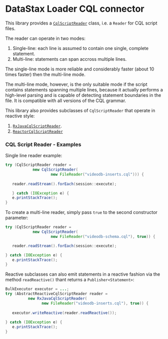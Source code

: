 # DataStax Loader CQL connector

This library provides a [`CqlScriptReader`](api/src/main/java/com/datastax/oss/driver/bulk/api/cql/CqlScriptReader.java) 
class, i.e. a `Reader` for CQL script files.

The reader can operate in two modes:

1. Single-line: each line is assumed to contain one single, complete statement.
2. Multi-line: statements can span accross multiple lines.

The single-line mode is more reliable and considerably faster (about 10 times faster) 
then the multi-line mode.

The multi-line mode, however, is the only suitable mode if the script contains statements 
spanning multiple lines, because it actually performs a high-level parsing and is capable 
of detecting statement boundaries in the file. It is compatible with all versions of the CQL grammar.

This library also provides subclasses of `CqlScriptReader` that operate in reactive style: 

1. [`RxJavaCqlScriptReader`](rxjava/src/main/java/com/datastax/oss/driver/bulk/api/cql/RxJavaCqlScriptReader.java).
2. [`ReactorCqlScriptReader`](reactor/src/main/java/com/datastax/oss/driver/bulk/api/cql/ReactorCqlScriptReader.java)

### CQL Script Reader - Examples

Single line reader example:

```java
try (CqlScriptReader reader =
            new CqlScriptReader(
                    new FileReader("videodb-inserts.cql"))) {
    
   reader.readStream().forEach(session::execute);

   } catch (IOException e) {
   e.printStackTrace();
}
```

To create a multi-line reader, simply pass `true` to the second constructor parameter:

```java
try (CqlScriptReader reader =
            new CqlScriptReader(
                    new FileReader("videodb-schema.cql"), true)) {

   reader.readStream().forEach(session::execute);

} catch (IOException e) {
   e.printStackTrace();
}
```

Reactive subclasses can also emit statements in a reactive fashion via the method 
`readReactive()` thant returns a `Publisher<Statement>`:

```java
BulkExecutor executor = ...;
try (AbstractReactiveCqlScriptReader reader =
          new RxJavaCqlScriptReader(               
                new FileReader("videodb-inserts.cql"), true)) {
    
   executor.writeReactive(reader.readReactive());
   
} catch (IOException e) {
   e.printStackTrace();
}
```
